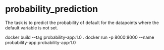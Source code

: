 # probability_prediction
The task is to predict the probability of default for the datapoints where the default variable is not set.

docker build --tag probability-app:1.0 .
docker run -p 8000:8000 --name probability-app probability-app:1.0

